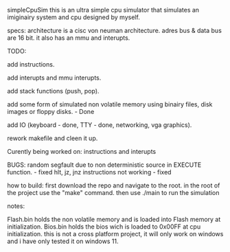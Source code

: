 simpleCpuSim
this is an ultra simple cpu simulator that simulates an imiginairy system and cpu designed by myself.

specs:
architecture is a cisc von neuman architecture.
adres bus & data bus are 16 bit.
it also has an mmu and interupts.

TODO:

add instructions.

add interupts and mmu interupts.

add stack functions (push, pop).

add some form of simulated non volatile memory using binairy files, disk images or floppy disks. - Done

add IO (keyboard - done, TTY - done, networking, vga graphics).

rework makefile and cleen it up.

Curently being worked on:
instructions and interupts

BUGS:
random segfault due to non deterministic source in EXECUTE function. - fixed
hlt, jz, jnz instructions not working - fixed

how to build:
first download the repo and navigate to the root.
in the root of the project use the "make" command.
then use ./main to run the simulation

notes:

Flash.bin holds the non volatile memory and is loaded into Flash memory at initialization.
Bios.bin holds the bios wich is loaded to 0x00FF at cpu initialization.
this is not a cross platform project, it will only work on windows and i have only tested it on windows 11.
